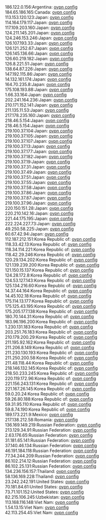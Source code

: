 186.122.0.156:Argentina: [ovpn config](vpn/186_122_0_156.ovpn)  
184.65.186.165:Canada: [ovpn config](vpn/184_65_186_165.ovpn)  
113.153.120.123:Japan: [ovpn config](vpn/113_153_120_123.ovpn)  
114.164.179.117:Japan: [ovpn config](vpn/114_164_179_117.ovpn)  
117.109.203.160:Japan: [ovpn config](vpn/117_109_203_160.ovpn)  
124.211.145.201:Japan: [ovpn config](vpn/124_211_145_201.ovpn)  
124.246.153.246:Japan: [ovpn config](vpn/124_246_153_246.ovpn)  
126.107.193.33:Japan: [ovpn config](vpn/126_107_193_33.ovpn)  
126.121.252.67:Japan: [ovpn config](vpn/126_121_252_67.ovpn)  
126.145.136.66:Japan: [ovpn config](vpn/126_145_136_66.ovpn)  
126.60.219.182:Japan: [ovpn config](vpn/126_60_219_182.ovpn)  
126.8.221.51:Japan: [ovpn config](vpn/126_8_221_51.ovpn)  
138.64.87.226:Japan: [ovpn config](vpn/138_64_87_226.ovpn)  
147.192.115.86:Japan: [ovpn config](vpn/147_192_115_86.ovpn)  
14.132.161.174:Japan: [ovpn config](vpn/14_132_161_174.ovpn)  
164.70.235.8:Japan: [ovpn config](vpn/164_70_235_8.ovpn)  
175.108.193.88:Japan: [ovpn config](vpn/175_108_193_88.ovpn)  
1.66.33.164:Japan: [ovpn config](vpn/1_66_33_164.ovpn)  
202.241.164.236:Japan: [ovpn config](vpn/202_241_164_236.ovpn)  
210.171.152.141:Japan: [ovpn config](vpn/210_171_152_141.ovpn)  
211.135.11.53:Japan: [ovpn config](vpn/211_135_11_53.ovpn)  
217.178.235.160:Japan: [ovpn config](vpn/217_178_235_160.ovpn)  
218.46.5.154:Japan: [ovpn config](vpn/218_46_5_154.ovpn)  
218.46.5.154:Japan: [ovpn config](vpn/218_46_5_154.ovpn)  
219.100.37.104:Japan: [ovpn config](vpn/219_100_37_104.ovpn)  
219.100.37.105:Japan: [ovpn config](vpn/219_100_37_105.ovpn)  
219.100.37.107:Japan: [ovpn config](vpn/219_100_37_107.ovpn)  
219.100.37.13:Japan: [ovpn config](vpn/219_100_37_13.ovpn)  
219.100.37.177:Japan: [ovpn config](vpn/219_100_37_177.ovpn)  
219.100.37.182:Japan: [ovpn config](vpn/219_100_37_182.ovpn)  
219.100.37.19:Japan: [ovpn config](vpn/219_100_37_19.ovpn)  
219.100.37.31:Japan: [ovpn config](vpn/219_100_37_31.ovpn)  
219.100.37.49:Japan: [ovpn config](vpn/219_100_37_49.ovpn)  
219.100.37.51:Japan: [ovpn config](vpn/219_100_37_51.ovpn)  
219.100.37.55:Japan: [ovpn config](vpn/219_100_37_55.ovpn)  
219.100.37.58:Japan: [ovpn config](vpn/219_100_37_58.ovpn)  
219.100.37.86:Japan: [ovpn config](vpn/219_100_37_86.ovpn)  
219.100.37.87:Japan: [ovpn config](vpn/219_100_37_87.ovpn)  
219.100.37.96:Japan: [ovpn config](vpn/219_100_37_96.ovpn)  
220.150.151.28:Japan: [ovpn config](vpn/220_150_151_28.ovpn)  
220.210.142.16:Japan: [ovpn config](vpn/220_210_142_16.ovpn)  
221.44.175.195:Japan: [ovpn config](vpn/221_44_175_195.ovpn)  
222.224.227.73:Japan: [ovpn config](vpn/222_224_227_73.ovpn)  
49.250.58.225:Japan: [ovpn config](vpn/49_250_58_225.ovpn)  
60.67.42.94:Japan: [ovpn config](vpn/60_67_42_94.ovpn)  
112.187.212.151:Korea Republic of: [ovpn config](vpn/112_187_212_151.ovpn)  
118.33.42.13:Korea Republic of: [ovpn config](vpn/118_33_42_13.ovpn)  
118.34.114.221:Korea Republic of: [ovpn config](vpn/118_34_114_221.ovpn)  
118.42.29.246:Korea Republic of: [ovpn config](vpn/118_42_29_246.ovpn)  
120.29.134.202:Korea Republic of: [ovpn config](vpn/120_29_134_202.ovpn)  
121.139.239.200:Korea Republic of: [ovpn config](vpn/121_139_239_200.ovpn)  
121.150.15.137:Korea Republic of: [ovpn config](vpn/121_150_15_137.ovpn)  
124.28.172.8:Korea Republic of: [ovpn config](vpn/124_28_172_8.ovpn)  
124.53.127.143:Korea Republic of: [ovpn config](vpn/124_53_127_143.ovpn)  
125.134.216.60:Korea Republic of: [ovpn config](vpn/125_134_216_60.ovpn)  
14.37.44.164:Korea Republic of: [ovpn config](vpn/14_37_44_164.ovpn)  
14.45.102.18:Korea Republic of: [ovpn config](vpn/14_45_102_18.ovpn)  
175.114.13.177:Korea Republic of: [ovpn config](vpn/175_114_13_177.ovpn)  
175.125.43.195:Korea Republic of: [ovpn config](vpn/175_125_43_195.ovpn)  
175.205.177.138:Korea Republic of: [ovpn config](vpn/175_205_177_138.ovpn)  
180.70.144.31:Korea Republic of: [ovpn config](vpn/180_70_144_31.ovpn)  
183.96.196.200:Korea Republic of: [ovpn config](vpn/183_96_196_200.ovpn)  
1.230.131.183:Korea Republic of: [ovpn config](vpn/1_230_131_183.ovpn)  
203.251.76.183:Korea Republic of: [ovpn config](vpn/203_251_76_183.ovpn)  
210.179.200.29:Korea Republic of: [ovpn config](vpn/210_179_200_29.ovpn)  
211.195.92.162:Korea Republic of: [ovpn config](vpn/211_195_92_162.ovpn)  
211.206.8.149:Korea Republic of: [ovpn config](vpn/211_206_8_149.ovpn)  
211.230.130.193:Korea Republic of: [ovpn config](vpn/211_230_130_193.ovpn)  
211.250.200.58:Korea Republic of: [ovpn config](vpn/211_250_200_58.ovpn)  
211.48.118.44:Korea Republic of: [ovpn config](vpn/211_48_118_44.ovpn)  
218.146.132.145:Korea Republic of: [ovpn config](vpn/218_146_132_145.ovpn)  
218.50.233.245:Korea Republic of: [ovpn config](vpn/218_50_233_245.ovpn)  
220.119.172.96:Korea Republic of: [ovpn config](vpn/220_119_172_96.ovpn)  
221.156.243.131:Korea Republic of: [ovpn config](vpn/221_156_243_131.ovpn)  
221.167.26.145:Korea Republic of: [ovpn config](vpn/221_167_26_145.ovpn)  
59.0.20.24:Korea Republic of: [ovpn config](vpn/59_0_20_24.ovpn)  
59.26.80.188:Korea Republic of: [ovpn config](vpn/59_26_80_188.ovpn)  
59.31.95.110:Korea Republic of: [ovpn config](vpn/59_31_95_110.ovpn)  
59.8.74.190:Korea Republic of: [ovpn config](vpn/59_8_74_190.ovpn)  
189.173.221.9:Mexico: [ovpn config](vpn/189_173_221_9.ovpn)  
217.138.212.58:Romania: [ovpn config](vpn/217_138_212_58.ovpn)  
136.169.149.219:Russian Federation: [ovpn config](vpn/136_169_149_219.ovpn)  
213.129.34.91:Russian Federation: [ovpn config](vpn/213_129_34_91.ovpn)  
2.63.176.65:Russian Federation: [ovpn config](vpn/2_63_176_65.ovpn)  
31.181.65.141:Russian Federation: [ovpn config](vpn/31_181_65_141.ovpn)  
37.140.46.134:Russian Federation: [ovpn config](vpn/37_140_46_134.ovpn)  
46.191.184.118:Russian Federation: [ovpn config](vpn/46_191_184_118.ovpn)  
77.34.244.209:Russian Federation: [ovpn config](vpn/77_34_244_209.ovpn)  
86.102.214.12:Russian Federation: [ovpn config](vpn/86_102_214_12.ovpn)  
86.102.25.131:Russian Federation: [ovpn config](vpn/86_102_25_131.ovpn)  
134.236.156.157:Thailand: [ovpn config](vpn/134_236_156_157.ovpn)  
58.136.169.228:Thailand: [ovpn config](vpn/58_136_169_228.ovpn)  
23.242.242.191:United States: [ovpn config](vpn/23_242_242_191.ovpn)  
70.181.84.61:United States: [ovpn config](vpn/70_181_84_61.ovpn)  
73.71.101.152:United States: [ovpn config](vpn/73_71_101_152.ovpn)  
82.215.106.245:Uzbekistan: [ovpn config](vpn/82_215_106_245.ovpn)  
113.168.116.148:Viet Nam: [ovpn config](vpn/113_168_116_148.ovpn)  
1.54.13.15:Viet Nam: [ovpn config](vpn/1_54_13_15.ovpn)  
42.113.254.45:Viet Nam: [ovpn config](vpn/42_113_254_45.ovpn)  
